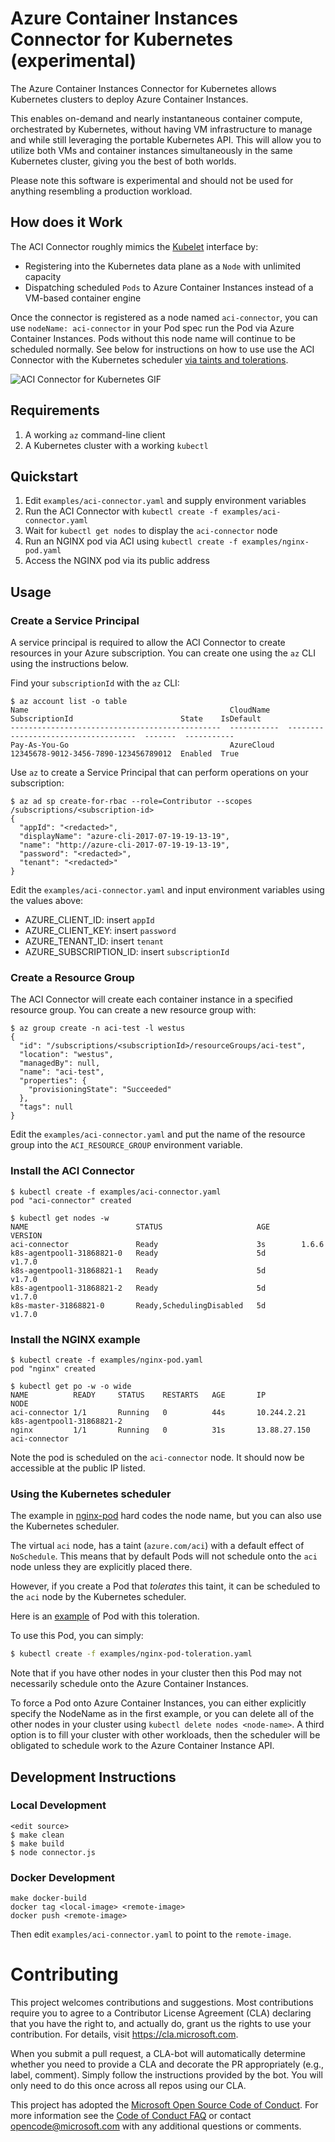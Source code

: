 # Azure Container Instances Connector for Kubernetes (experimental)

The Azure Container Instances Connector for Kubernetes allows Kubernetes clusters to deploy Azure Container Instances.

This enables on-demand and nearly instantaneous container compute, orchestrated by Kubernetes, without having VM infrastructure to manage and while still leveraging the portable Kubernetes API. This will allow you to utilize both VMs and container instances simultaneously in the same Kubernetes cluster, giving you the best of both worlds.

Please note this software is experimental and should not be used for anything resembling a production workload.

## How does it Work

The ACI Connector roughly mimics the [Kubelet](https://kubernetes.io/docs/admin/kubelet/) interface by:

- Registering into the Kubernetes data plane as a `Node` with unlimited capacity
- Dispatching scheduled `Pods` to Azure Container Instances instead of a VM-based container engine

Once the connector is registered as a node named `aci-connector`, you can use `nodeName: aci-connector` in your Pod spec run the Pod via Azure Container Instances.  Pods without this node name will continue to be scheduled normally.  See below for instructions on how to use use the ACI Connector with the Kubernetes scheduler [via taints and tolerations](#using-the-kubernetes-scheduler).

![ACI Connector for Kubernetes GIF](https://github.com/Azure/aci-connector-k8s/blob/master/gifs/aci-connector-k8s.gif)

## Requirements

 1. A working `az` command-line client
 2. A Kubernetes cluster with a working `kubectl`

## Quickstart

1. Edit `examples/aci-connector.yaml` and supply environment variables
2. Run the ACI Connector with `kubectl create -f examples/aci-connector.yaml`
3. Wait for `kubectl get nodes` to display the `aci-connector` node
4. Run an NGINX pod via ACI using `kubectl create -f examples/nginx-pod.yaml`
5. Access the NGINX pod via its public address

## Usage

### Create a Service Principal

A service principal is required to allow the ACI Connector to create resources in your Azure subscription.  You can create one using the `az` CLI using the instructions below.

Find your `subscriptionId` with the `az` CLI:

```console
$ az account list -o table
Name                                             CloudName    SubscriptionId                        State    IsDefault
-----------------------------------------------  -----------  ------------------------------------  -------  -----------
Pay-As-You-Go                                    AzureCloud   12345678-9012-3456-7890-123456789012  Enabled  True
```

Use `az` to create a Service Principal that can perform operations on your subscription:

```console
$ az ad sp create-for-rbac --role=Contributor --scopes /subscriptions/<subscription-id>
{
  "appId": "<redacted>",
  "displayName": "azure-cli-2017-07-19-19-13-19",
  "name": "http://azure-cli-2017-07-19-19-13-19",
  "password": "<redacted>",
  "tenant": "<redacted>"
}
```

Edit the `examples/aci-connector.yaml` and input environment variables using the values above:

- AZURE_CLIENT_ID: insert `appId`
- AZURE_CLIENT_KEY: insert `password`
- AZURE_TENANT_ID: insert `tenant`
- AZURE_SUBSCRIPTION_ID: insert `subscriptionId`

### Create a Resource Group

The ACI Connector will create each container instance in a specified resource group.  You can create a new resource group with:

```console
$ az group create -n aci-test -l westus
{
  "id": "/subscriptions/<subscriptionId>/resourceGroups/aci-test",
  "location": "westus",
  "managedBy": null,
  "name": "aci-test",
  "properties": {
    "provisioningState": "Succeeded"
  },
  "tags": null
}
```

Edit the `examples/aci-connector.yaml` and put the name of the resource group into the `ACI_RESOURCE_GROUP` environment variable.

### Install the ACI Connector

```console
$ kubectl create -f examples/aci-connector.yaml 
pod "aci-connector" created

$ kubectl get nodes -w
NAME                        STATUS                     AGE       VERSION
aci-connector               Ready                      3s        1.6.6
k8s-agentpool1-31868821-0   Ready                      5d        v1.7.0
k8s-agentpool1-31868821-1   Ready                      5d        v1.7.0
k8s-agentpool1-31868821-2   Ready                      5d        v1.7.0
k8s-master-31868821-0       Ready,SchedulingDisabled   5d        v1.7.0
```

### Install the NGINX example

```console
$ kubectl create -f examples/nginx-pod.yaml 
pod "nginx" created

$ kubectl get po -w -o wide
NAME          READY     STATUS    RESTARTS   AGE       IP             NODE
aci-connector 1/1       Running   0          44s       10.244.2.21    k8s-agentpool1-31868821-2
nginx         1/1       Running   0          31s       13.88.27.150   aci-connector
```

Note the pod is scheduled on the `aci-connector` node.  It should now be accessible at the public IP listed.


### Using the Kubernetes scheduler

The example in [nginx-pod](examples/nginx-pod.yaml) hard codes the node name, but you can also use the Kubernetes scheduler.

The virtual `aci` node, has a taint (`azure.com/aci`) with a default effect
of `NoSchedule`. This means that by default Pods will not schedule onto
the `aci` node unless they are explicitly placed there.

However, if you create a Pod that _tolerates_ this taint, it can be scheduled
to the `aci` node by the Kubernetes scheduler.

Here is an [example](examples/nginx-pod-tolerations.yaml) of Pod with this
toleration.

To use this Pod, you can simply:

```sh
$ kubectl create -f examples/nginx-pod-toleration.yaml
```

Note that if you have other nodes in your cluster then this Pod may not
necessarily schedule onto the Azure Container Instances.

To force a Pod onto Azure Container Instances, you can either explicitly specify the NodeName as in the first example, or you can delete all of the other nodes in your cluster using `kubectl delete nodes <node-name>`. A third option is to fill your cluster with other workloads, then the scheduler will be obligated to schedule work to the Azure Container Instance API.

## Development Instructions

### Local Development

```console
<edit source>
$ make clean
$ make build
$ node connector.js
```

### Docker Development

```console
make docker-build
docker tag <local-image> <remote-image>
docker push <remote-image>
```

Then edit `examples/aci-connector.yaml` to point to the `remote-image`.

# Contributing

This project welcomes contributions and suggestions.  Most contributions require you to agree to a
Contributor License Agreement (CLA) declaring that you have the right to, and actually do, grant us
the rights to use your contribution. For details, visit https://cla.microsoft.com.

When you submit a pull request, a CLA-bot will automatically determine whether you need to provide
a CLA and decorate the PR appropriately (e.g., label, comment). Simply follow the instructions
provided by the bot. You will only need to do this once across all repos using our CLA.

This project has adopted the [Microsoft Open Source Code of Conduct](https://opensource.microsoft.com/codeofconduct/).
For more information see the [Code of Conduct FAQ](https://opensource.microsoft.com/codeofconduct/faq/) or
contact [opencode@microsoft.com](mailto:opencode@microsoft.com) with any additional questions or comments.
